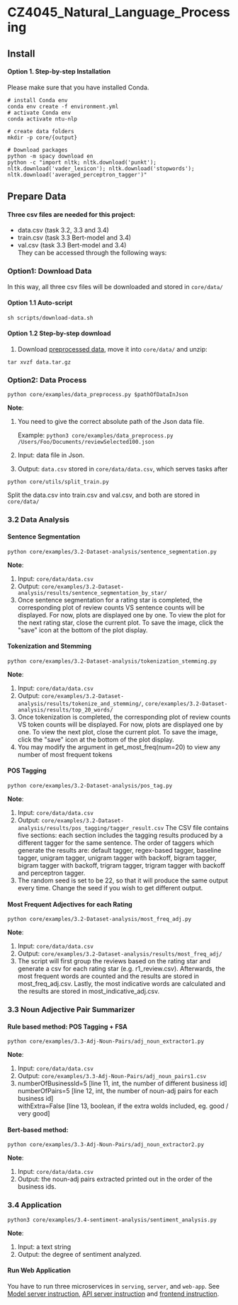 
# CZ4045_Natural_Language_Processing

## Install

#### Option 1. Step-by-step Installation
Please make sure that you have installed Conda.
```shell script
# install Conda env
conda env create -f environment.yml
# activate Conda env
conda activate ntu-nlp

# create data folders
mkdir -p core/{output}

# Download packages
python -m spacy download en
python -c "import nltk; nltk.download('punkt'); nltk.download('vader_lexicon'); nltk.download('stopwords'); nltk.download('averaged_perceptron_tagger')"

```

## Prepare Data
#### Three csv files are needed for this project: 
* data.csv (task 3.2, 3.3 and 3.4)
* train.csv (task 3.3 Bert-model and 3.4)
* val.csv (task 3.3 Bert-model and 3.4) <br/>
They can be accessed through the following ways:
	
### Option1: Download Data
In this way, all three csv files will be downloaded and stored in  `core/data/`

#### Option 1.1 Auto-script
```shell script
sh scripts/download-data.sh
```

#### Option 1.2 Step-by-step download
1. Download [preprocessed data](https://drive.google.com/open?id=1pkvBtO7B8suZx-tYttlUNcCoP4WPsWLr), move it into `core/data/`
and unzip:
```shell script
tar xvzf data.tar.gz
```

### Option2: Data Process
```shell script
python core/examples/data_preprocess.py $pathOfDataInJson
```
**Note**:  
1. You need to give the correct absolute path of the Json data file. <br/>

    Example: `python3 core/examples/data_preprocess.py /Users/Foo/Documents/reviewSelected100.json`

2. Input: data file in Json.
3. Output: `data.csv` stored in `core/data/data.csv`, which serves tasks after
```shell script
python core/utils/split_train.py
```
Split the data.csv into train.csv and val.csv, and both are stored in `core/data/`

### 3.2 Data Analysis

#### Sentence Segmentation
```shell script
python core/examples/3.2-Dataset-analysis/sentence_segmentation.py
```
**Note**:  
1. Input: `core/data/data.csv` <br/>
2. Output: `core/examples/3.2-Dataset-analysis/results/sentence_segmentation_by_star/` <br/>
3. Once sentence segmentation for a rating star is completed, the corresponding plot of review counts VS sentence counts will be displayed. For now, plots are displayed one by one. To view the plot for the next rating star, close the current plot. To save the image, click the "save" icon at the bottom of the plot display. <br/>


#### Tokenization and Stemming
```shell script
python core/examples/3.2-Dataset-analysis/tokenization_stemming.py
```
**Note**:  
1. Input: `core/data/data.csv` <br/>
2. Output: `core/examples/3.2-Dataset-analysis/results/tokenize_and_stemming/`, `core/examples/3.2-Dataset-analysis/results/top_20_words/` <br/>
3. Once tokenization is completed, the corresponding plot of review counts VS token counts will be displayed. For now, plots are displayed one by one. To view the next plot, close the current plot. To save the image, click the "save" icon at the bottom of the plot display.  <br/>
4. You may modify the argument in get_most_freq(num=20) to view any number of most frequent tokens <br/>


#### POS Tagging
```shell script
python core/examples/3.2-Dataset-analysis/pos_tag.py 
```
**Note**:
1. Input: `core/data/data.csv` <br/>
2. Output: `core/examples/3.2-Dataset-analysis/results/pos_tagging/tagger_result.csv`
    The CSV file contains five sections: each section includes the tagging results produced by a different tagger for the same sentence. The order of taggers which generate the results are: default tagger, regex-based tagger, baseline tagger, unigram tagger, unigram tagger with backoff, bigram tagger, bigram tagger with backoff, trigram tagger, trigram tagger with backoff and perceptron tagger. <br/>
3. The random seed is set to be 22, so that it will produce the same output every time. Change the seed if you wish to get different output.  <br/>


#### Most Frequent Adjectives for each Rating

```shell script
python core/examples/3.2-Dataset-analysis/most_freq_adj.py
```

**Note**:
1. Input: `core/data/data.csv`  <br/>
2. Output: `core/examples/3.2-Dataset-analysis/results/most_freq_adj/` <br/>
3. The script will first group the reviews based on the rating star and generate a csv for each rating star (e.g. r1_review.csv). Afterwards, the most frequent words are counted and the results are stored in most_freq_adj.csv. Lastly, the most indicative words are calculated and the results are stored in most_indicative_adj.csv.   <br/>

### 3.3 Noun Adjective Pair Summarizer
#### Rule based method: POS Tagging + FSA
```shell script
python core/examples/3.3-Adj-Noun-Pairs/adj_noun_extractor1.py  
``` 

**Note**:
1. Input: `core/data/data.csv`  <br/>
2. Output: `core/examples/3.3-Adj-Noun-Pairs/adj_noun_pairs1.csv` <br/>
3. numberOfBusinessId=5 [line 11, int, the number of different business id] <br/>
numberOfPairs=5 [line 12, int, the number of noun-adj pairs for each business id] <br/>
withExtra=False [line 13, boolean, if the extra wolds included, eg. good / very good] <br/>

#### Bert-based method: 
```shell script
python core/examples/3.3-Adj-Noun-Pairs/adj_noun_extractor2.py 
```
**Note**:
1. Input: `core/data/data.csv`  <br/>
2. Output: the noun-adj pairs extracted printed out in the order of the business ids. <br/>

### 3.4 Application
```shell script
python3 core/examples/3.4-sentiment-analysis/sentiment_analysis.py
```
**Note**:
1. Input: a text string <br/>
2. Output: the degree of sentiment analyzed. <br/>

#### Run Web Application
You have to run three microservices in `serving`, `server`, and `web-app`. See 
[Model server instruction](serving/README.md), [API server instruction](server/README.md) and [frontend instruction](web-app/README.md).
